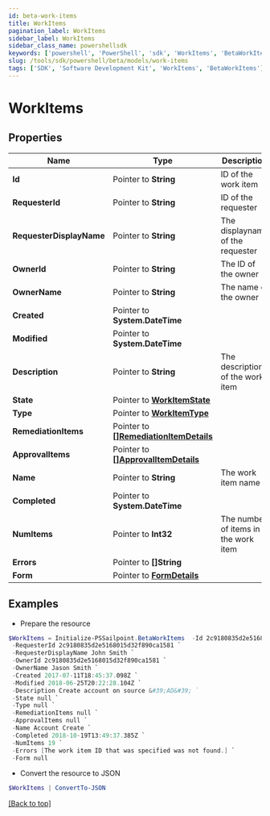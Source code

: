 ```yaml
---
id: beta-work-items
title: WorkItems
pagination_label: WorkItems
sidebar_label: WorkItems
sidebar_class_name: powershellsdk
keywords: ['powershell', 'PowerShell', 'sdk', 'WorkItems', 'BetaWorkItems'] 
slug: /tools/sdk/powershell/beta/models/work-items
tags: ['SDK', 'Software Development Kit', 'WorkItems', 'BetaWorkItems']
---
```



# WorkItems

## Properties

Name | Type | Description | Notes
------------ | ------------- | ------------- | -------------
**Id** |  Pointer to **String** | ID of the work item | [optional] 
**RequesterId** |  Pointer to **String** | ID of the requester | [optional] 
**RequesterDisplayName** |  Pointer to **String** | The displayname of the requester | [optional] 
**OwnerId** |  Pointer to **String** | The ID of the owner | [optional] 
**OwnerName** |  Pointer to **String** | The name of the owner | [optional] 
**Created** |  Pointer to **System.DateTime** |  | [optional] 
**Modified** |  Pointer to **System.DateTime** |  | [optional] 
**Description** |  Pointer to **String** | The description of the work item | [optional] 
**State** |  Pointer to [**WorkItemState**](work-item-state) |  | [optional] 
**Type** |  Pointer to [**WorkItemType**](work-item-type) |  | [optional] 
**RemediationItems** |  Pointer to [**[]RemediationItemDetails**](remediation-item-details) |  | [optional] 
**ApprovalItems** |  Pointer to [**[]ApprovalItemDetails**](approval-item-details) |  | [optional] 
**Name** |  Pointer to **String** | The work item name | [optional] 
**Completed** |  Pointer to **System.DateTime** |  | [optional] 
**NumItems** |  Pointer to **Int32** | The number of items in the work item | [optional] 
**Errors** |  Pointer to **[]String** |  | [optional] 
**Form** |  Pointer to [**FormDetails**](form-details) |  | [optional] 

## Examples

- Prepare the resource
```powershell
$WorkItems = Initialize-PSSailpoint.BetaWorkItems  -Id 2c9180835d2e5168015d32f890ca1581 `
 -RequesterId 2c9180835d2e5168015d32f890ca1581 `
 -RequesterDisplayName John Smith `
 -OwnerId 2c9180835d2e5168015d32f890ca1581 `
 -OwnerName Jason Smith `
 -Created 2017-07-11T18:45:37.098Z `
 -Modified 2018-06-25T20:22:28.104Z `
 -Description Create account on source &#39;AD&#39; `
 -State null `
 -Type null `
 -RemediationItems null `
 -ApprovalItems null `
 -Name Account Create `
 -Completed 2018-10-19T13:49:37.385Z `
 -NumItems 19 `
 -Errors [The work item ID that was specified was not found.] `
 -Form null
```

- Convert the resource to JSON
```powershell
$WorkItems | ConvertTo-JSON
```


[[Back to top]](#) 

